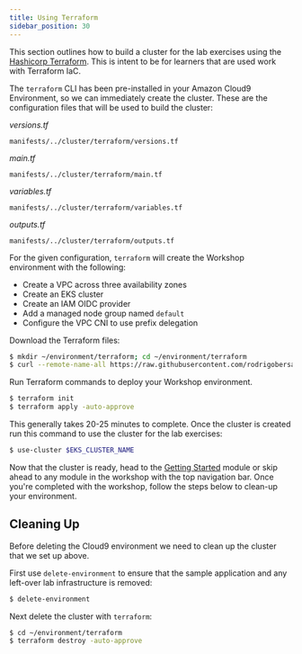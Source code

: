 ```yaml
---
title: Using Terraform
sidebar_position: 30
---
```


This section outlines how to build a cluster for the lab exercises using the [Hashicorp Terraform](https://developer.hashicorp.com/terraform). This is intent to be for learners that are used work with Terraform IaC.

The `terraform` CLI has been pre-installed in your Amazon Cloud9 Environment, so we can immediately create the cluster. These are the configuration files that will be used to build the cluster:

*versions.tf*
```file hidePath=true
manifests/../cluster/terraform/versions.tf
```

*main.tf*
```file hidePath=true
manifests/../cluster/terraform/main.tf
```

*variables.tf*
```file hidePath=true
manifests/../cluster/terraform/variables.tf
```

*outputs.tf*
```file hidePath=true
manifests/../cluster/terraform/outputs.tf
```

For the given configuration, `terraform` will create the Workshop environment with the following:
- Create a VPC across three availability zones
- Create an EKS cluster
- Create an IAM OIDC provider
- Add a managed node group named `default`
- Configure the VPC CNI to use prefix delegation

Download the Terraform files:

```bash test=false
$ mkdir ~/environment/terraform; cd ~/environment/terraform
$ curl --remote-name-all https://raw.githubusercontent.com/rodrigobersa/eks-workshop-v2/cluster/terraform/cluster/terraform/{main.tf,variables.tf,versions.tf,outputs.tf}
```

Run Terraform commands to deploy your Workshop environment.

```bash test=false
$ terraform init
$ terraform apply -auto-approve
```

This generally takes 20-25 minutes to complete. Once the cluster is created run this command to use the cluster for the lab exercises:

```bash test=false
$ use-cluster $EKS_CLUSTER_NAME
```

Now that the cluster is ready, head to the [Getting Started](/docs/introduction/getting-started) module or skip ahead to any module in the workshop with the top navigation bar. Once you're completed with the workshop, follow the steps below to clean-up your environment.

## Cleaning Up

Before deleting the Cloud9 environment we need to clean up the cluster that we set up above.

First use `delete-environment` to ensure that the sample application and any left-over lab infrastructure is removed:

```bash test=false
$ delete-environment
```

Next delete the cluster with `terraform`:

```bash test=false
$ cd ~/environment/terraform
$ terraform destroy -auto-approve
```